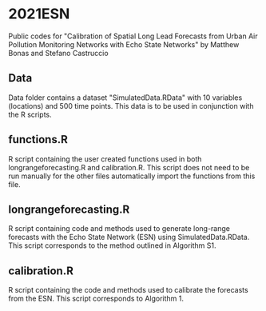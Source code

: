 # 2021ESN
Public codes for "Calibration of Spatial Long Lead Forecasts from Urban Air Pollution Monitoring Networks with Echo State Networks" by Matthew Bonas and Stefano Castruccio

## Data
Data folder contains a dataset "SimulatedData.RData" with 10 variables (locations) and 500 time points. This data is to be used in conjunction with the R scripts.

## functions.R
R script containing the user created functions used in both longrangeforecasting.R and calibration.R. This script does not need to be run manually for the other files automatically import the functions from this file.

## longrangeforecasting.R
R script containing code and methods used to generate long-range forecasts with the Echo State Network (ESN) using SimulatedData.RData. This script corresponds to the method outlined in Algorithm S1.

## calibration.R
R script containing the code and methods used to calibrate the forecasts from the ESN. This script corresponds to Algorithm 1. 
